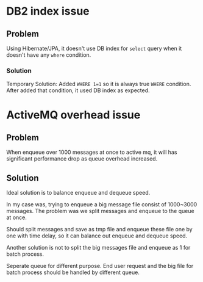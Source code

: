 # DB2 index issue
## Problem
Using Hibernate/JPA, it doesn't use DB index for `select` query when it doesn't have any `where` condition. 

### Solution
Temporary Solution: Added `WHERE 1=1` so it is always true `WHERE` condition. After added that condition, it used DB index as expected.

# ActiveMQ overhead issue
## Problem 
When enqueue over 1000 messages at once to active mq, it will has significant performance drop as queue overhead increased. 

## Solution
Ideal solution is to balance enqueue and dequeue speed. 

In my case was, trying to enqueue a big message file consist of 1000~3000 messages. The problem was we split messages and enqueue to the queue at once. 

Should split messages and save as tmp file and enqueue these file one by one with time delay, so it can balance out enqueue and dequeue speed.

Another solution is not to split the big messages file and enqueue as 1 for batch process. 

Seperate queue for different purpose. End user request and the big file for batch process should be handled by different queue. 

